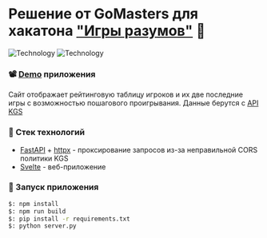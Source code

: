 # Решение от GoMasters для хакатона ["Игры разумов"](https://practicingfutures.org/mindgame) 📜 
![Technology](https://img.shields.io/badge/svelte-svelte--v3-orange) ![Technology](https://img.shields.io/badge/python-3.7-blue) 
### 📽 [Demo](https://drive.google.com/file/d/1eCb4pxvAIy8b3kuNRaL3psVLeEQquFYn/view) приложения
Cайт отображает рейтинговую таблицу игроков и их две последние игры с возможностью пошагового проигрывания. Данные берутся с [API KGS](https://www.gokgs.com/json/access)

### 🔫 Стек технологий
* [FastAPI](https://fastapi.tiangolo.com/) + [httpx](https://www.python-httpx.org/) - проксирование запросов из-за неправильной CORS политики KGS
* [Svelte](https://svelte.dev/) - веб-приложение

### 🚀 Запуск приложения
```bash
$: npm install
$: npm run build
$: pip install -r requirements.txt
$: python server.py
```
